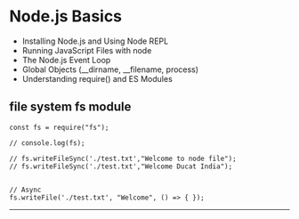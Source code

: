 # Node.js Basics

- Installing Node.js and Using Node REPL
- Running JavaScript Files with node
- The Node.js Event Loop
- Global Objects (__dirname, __filename, process)
- Understanding require() and ES Modules

## file system  fs module

```
const fs = require("fs");

// console.log(fs);

// fs.writeFileSync('./test.txt',"Welcome to node file");
// fs.writeFileSync('./test.txt',"Welcome Ducat India");


// Async
fs.writeFile('./test.txt', "Welcome", () => { });
```
<hr>
